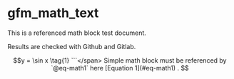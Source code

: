 gfm_math_text
================

This is a referenced math block test document.

Results are checked with Github and Gitlab.

<span id="eq-math1">

```math
y = \sin x
 \tag{1}

```</span>

Simple math block must be referenced by `@eq-math1` here
[Equation 1](#eq-math1) .
